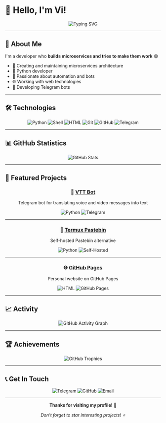 # 👋 Hello, I'm Vi!

<div align="center">
  <img src="https://readme-typing-svg.herokuapp.com?font=Fira+Code&weight=500&size=28&pause=1000&color=00FF00&center=true&vCenter=true&width=435&lines=Backend+Developer;Microservices+Architect;Open+Source+Enthusiast" alt="Typing SVG" />
</div>

---

## 🚀 About Me

I'm a developer who **builds microservices and tries to make them work** 😄

- 🔧 Creating and maintaining microservices architecture
- 🐍 Python developer
- 🤖 Passionate about automation and bots
- 🌐 Working with web technologies
- 📱 Developing Telegram bots

---

## 🛠️ Technologies

<div align="center">
  
![Python](https://img.shields.io/badge/-Python-3776AB?style=for-the-badge&logo=python&logoColor=white)
![Shell](https://img.shields.io/badge/-Shell-4EAA25?style=for-the-badge&logo=gnu-bash&logoColor=white)
![HTML](https://img.shields.io/badge/-HTML-E34F26?style=for-the-badge&logo=html5&logoColor=white)
![Git](https://img.shields.io/badge/-Git-F05032?style=for-the-badge&logo=git&logoColor=white)
![GitHub](https://img.shields.io/badge/-GitHub-181717?style=for-the-badge&logo=github&logoColor=white)
![Telegram](https://img.shields.io/badge/-Telegram-26A5E4?style=for-the-badge&logo=telegram&logoColor=white)

</div>

---

## 📊 GitHub Statistics

<div align="center">
  <img src="https://github-readme-stats.vercel.app/api?username=mrvi0&show_icons=true&theme=radical&hide_border=true" alt="GitHub Stats" />
</div>

---

## 🎯 Featured Projects

<div align="center">

### 🤖 [VTT Bot](https://github.com/mrvi0/vtt-bot)
Telegram bot for translating voice and video messages into text

![Python](https://img.shields.io/badge/Python-3.8+-blue.svg)
![Telegram](https://img.shields.io/badge/Telegram%20Bot-API-green.svg)

---

### 📝 [Termux Pastebin](https://github.com/mrvi0/termux-pastebin)
Self-hosted Pastebin alternative

![Python](https://img.shields.io/badge/Python-3.8+-blue.svg)
![Self-Hosted](https://img.shields.io/badge/Self--Hosted-Yes-orange.svg)

---

### 🌐 [GitHub Pages](https://github.com/mrvi0/mrvi0.github.io)
Personal website on GitHub Pages

![HTML](https://img.shields.io/badge/HTML5-E34F26?style=flat&logo=html5&logoColor=white)
![GitHub Pages](https://img.shields.io/badge/GitHub%20Pages-327FC7?style=flat&logo=github&logoColor=white)

</div>

---

## 📈 Activity

<div align="center">
  <img src="https://github-readme-activity-graph.vercel.app/graph?username=mrvi0&theme=radical&hide_border=true" alt="GitHub Activity Graph" />
</div>

---

## 🏆 Achievements

<div align="center">
  <img src="https://github-profile-trophy.vercel.app/?username=mrvi0&theme=radical&no-frame=true&no-bg=false&margin-w=4" alt="GitHub Trophies" />
</div>

---

## 📞 Get In Touch

<div align="center">
  
[![Telegram](https://img.shields.io/badge/Telegram-@b4dcat-26A5E4?style=for-the-badge&logo=telegram&logoColor=white)](http://t.me/b4dcat)
[![GitHub](https://img.shields.io/badge/GitHub-@mrvi0-181717?style=for-the-badge&logo=github&logoColor=white)](https://github.com/mrvi0)
[![Email](https://img.shields.io/badge/Email-support%40b4dcat.ru-D14836?style=for-the-badge&logo=gmail&logoColor=white)](mailto:support@b4dcat.ru)

</div>

---

<div align="center">
  
**Thanks for visiting my profile!** 🚀

*Don't forget to star interesting projects! ⭐*

</div> 